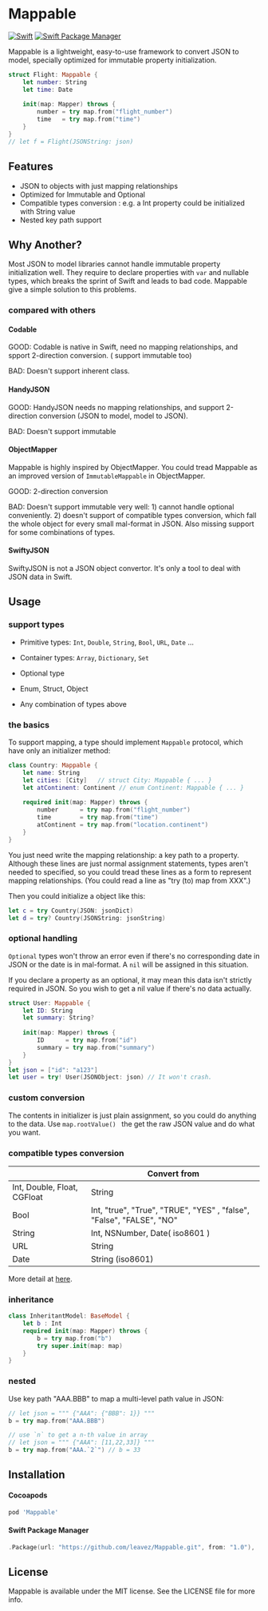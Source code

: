 # Mappable

[![Swift](https://img.shields.io/badge/swift-4.1-orange.svg?style=flat)](#) [![Swift Package Manager](https://rawgit.com/jlyonsmith/artwork/master/SwiftPackageManager/swiftpackagemanager-compatible.svg)](https://swift.org/package-manager/)

Mappable is a lightweight, easy-to-use framework to convert JSON to model, specially optimized for immutable property initialization. 

```swift
struct Flight: Mappable {
    let number: String
    let time: Date
    
    init(map: Mapper) throws {
        number = try map.from("flight_number")
        time   = try map.from("time")
    }
}
// let f = Flight(JSONString: json)
```

## Features

- JSON to objects with just mapping relationships
- Optimized for Immutable and Optional
- Compatible types conversion : e.g. a Int property could be initialized with String value 
- Nested key path support

## Why Another?

Most JSON to model libraries cannot handle immutable property initialization well. They require to declare properties with `var` and nullable types, which breaks the sprint of Swift and leads to bad code. Mappable give a simple solution to this problems.

### compared with others

#### Codable

GOOD: Codable is native in Swift, need no mapping relationships,  and spport 2-direction conversion. ( support immutable too) 

BAD: Doesn't support inherent class. 

#### HandyJSON

GOOD: HandyJSON needs no mapping relationships, and support 2-direction conversion (JSON to model, model to JSON).

BAD: Doesn't support immutable

#### ObjectMapper

Mappable is highly inspired by ObjectMapper. You could tread Mappable as an improved version of `ImmutableMappable` in ObjectMapper.

GOOD:  2-direction conversion

BAD: Doesn't support immutable very well: 1) cannot handle optional conveniently. 2)  doesn't support of compatible types conversion, which fall the whole object for every small mal-format in JSON. Also missing support for some combinations of types.

#### SwiftyJSON

SwiftyJSON is not a JSON object convertor.  It's only a tool to deal with JSON data in Swift.

## Usage

### support types

- Primitive types: `Int`, `Double`, `String`, `Bool`, `URL`, `Date` ...

- Container types: `Array`, `Dictionary`, `Set`
- Optional type
- Enum, Struct, Object
- Any combination of types above

### the basics

To support mapping, a type should implement `Mappable` protocol, which have only an initializer method:

```swift
class Country: Mappable {
    let name: String
    let cities: [City]   // struct City: Mappable { ... }
    let atContinent: Continent // enum Continent: Mappable { ... }
    
    required init(map: Mapper) throws {
        number      = try map.from("flight_number")
        time        = try map.from("time")
        atContinent = try map.from("location.continent")
    }
}
```

You just need write the mapping relationship: a key path to a property.  Although these lines are just normal assignment statements, types aren't needed to specified, so you could tread these lines as a form to represent mapping relationships. (You could read a line as "try (to) map from XXX".)

Then you could initialize a object like this:

```swift
let c = try Country(JSON: jsonDict)
let d = try? Country(JSONString: jsonString)
```

### optional handling

`Optional` types won't throw an error even if there's no corresponding date in JSON or the date is in mal-format. A `nil` will be assigned in this situation. 

If you declare a property as an optional, it may mean this data isn't strictly required in JSON. So you wish to get a nil value if there's no data actually. 

```swift
struct User: Mappable {
    let ID: String
    let summary: String?
    
    init(map: Mapper) throws {
        ID      = try map.from("id")
        summary = try map.from("summary")
    }
}
let json = ["id": "a123"]
let user = try! User(JSONObject: json) // It won't crash.
```

### custom conversion

The contents in initializer is just plain assignment, so you could do anything to the data. Use `map.rootValue() `  the get the raw JSON value and do what you want.

### compatible types conversion

|                             | Convert from                                                 |
| :-------------------------- | ------------------------------------------------------------ |
| Int, Double, Float, CGFloat | String                                                       |
| Bool                        | Int,  "true", "True", "TRUE", "YES" ,  "false", "False", "FALSE", "NO" |
| String                      | Int, NSNumber, Date( iso8601 )                               |
| URL                         | String                                                       |
| Date                        | String (iso8601)                                             |

More detail at [here](https://github.com/leavez/Mappable/blob/master/Sources/Mappable/Mappable%2BBasicType.swift).

### inheritance

```swift
class InheritantModel: BaseModel {
    let b : Int
    required init(map: Mapper) throws {
        b = try map.from("b")
        try super.init(map: map)
    }
}
```

### nested

Use key path "AAA.BBB" to map a multi-level path value in JSON:

```swift
// let json = """ {"AAA": {"BBB": 1}} """
b = try map.from("AAA.BBB")

// use `n` to get a n-th value in array
// let json = """ {"AAA": [11,22,33]} """
b = try map.from("AAA.`2`") // b = 33
```

## Installation

#### Cocoapods

```ruby
pod 'Mappable'
```

#### Swift Package Manager

```swift
.Package(url: "https://github.com/leavez/Mappable.git", from: "1.0"),
```

## License

Mappable is available under the MIT license. See the LICENSE file for more info.
